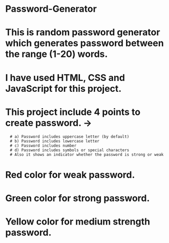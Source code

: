 # Password-Generator
# This is random password generator which generates password between the range (1-20) words.
# I have used HTML, CSS and JavaScript for this project.
# This project include 4 points to create password. ->
      # a) Password includes uppercase letter (by default)
      # b) Password includes lowercase letter
      # c) Password includes number
      # d) Password includes symbols or special characters
      # Also it shows an indicator whether the password is strong or weak
# Red color for weak password.
# Green color for strong password.
# Yellow color for medium strength password.

